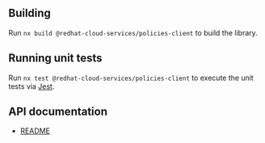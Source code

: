 ## Building

Run `nx build @redhat-cloud-services/policies-client` to build the library.

## Running unit tests

Run `nx test @redhat-cloud-services/policies-client` to execute the unit tests via [Jest](https://jestjs.io).

## API documentation

* [README](doc/README.md)
